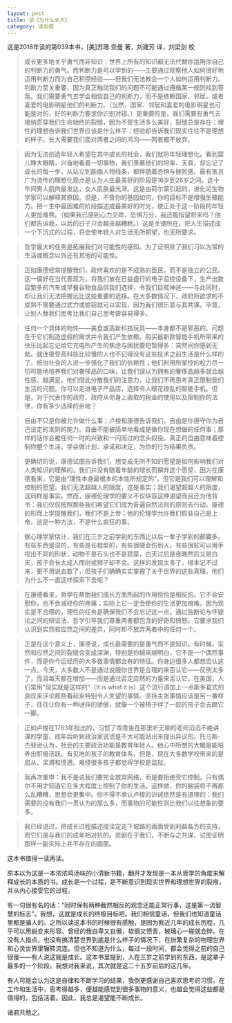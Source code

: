 ```yaml
---
layout: post
title: 读《为什么长大》
category: 读后感
---
```

这是2018年读的第039本书，[美]苏珊.奈曼 著，刘建芳 译，刘梁剑 校

>成长更多地关乎勇气而非知识：世界上所有的知识都无法代替你运用你自己的判断力的勇气。而判断力是可以学到的——主要通过观察他人如何很好地运用判断力而为自己积攒经验——但我们无法教会一个人如何运用判断力。判断力至关重要，因为真正触动我们的问题不可能通过遵循某一规则找到答案。我们需要勇气去学会相信自己的判断力，而不是依赖国家、邻居，或者喜爱的电影明星他们的判断力。（当然，国家、邻居和喜爱的电影明星也可能是对的，好的判断力要求你识别对错。）更重要的是，我们需要有勇气去接纳贯穿我们生命始终的裂缝，因为不管生活多么美好，裂缝总是存在：理性的理想告诉我们世界应该是什么样子；经验却告诉我们现实往往不是理想的样子。长大需要我们面对两者之间的鸿沟——两者都不放弃。

>因为无法创造年轻人希望在其中成长的社会，我们就将年轻理想化。看到婴儿睁大眼睛，兴奋地看着一切事物，我们羡慕他们的坦率、天真，却忘记了成长的每一步，从站立到能画人物线条，都伴随着恐惧与挫败感。最有害且广为流传的理想化观点是认为人生最美好的阶段是16岁到26岁之间。这十年间男人肌肉最发达，女人肌肤最光滑。这是由荷尔蒙引起的，进化论生物学家可以解释其原因。但是，不管你的基因如何，你的目标不是增强生殖能力。把一生中最困难的阶段描述成最美好的时光，使正处于这一阶段的年轻人更加难熬。（如果我已感到心力交瘁，恐惧万分，我还能指望将来吗？他们都告诉我，以后的日子只会越来越糟糕。）这是关键所在。把人生描述成一个下沉式的过程，将会使年轻人对生活无所期望，也无所要求。

>哲学最大的任务是拓展我们对可能性的感知。为了证明除了我们习以为常的生活或概念以外还有其他的可能性。

>正如康德经常提醒我们，政府喜欢的是不成熟的臣民，而不是独立的公民。这一偏好在当代表现为，将我们放在日益盛行的电子监控设备下，生产出数目繁多的汽车或早餐谷物食品供我们选择，令我们目眩神迷——与此同时，却让我们无法把握远比这些重要的选择。在大多数情况下，政府所欲求的不成熟不需要通过武力或偷窃就可以实现，因为我们很乐意与其共谋。毕竟，让别人替我们思考比我们自己思考要容易得多。

>任何一个具体的物件——美食或高新科技玩具——本身都不是邪恶的。问题在于它们制造虚假的需求并令我们产生依赖。购买最新款智能手机所带来的快乐比起忘记给它充电所产生的焦虑与困扰要短暂得多：突然间你感到无助。就连接受高科技比较慢的人也不记得没有这些技术之前生活是什么样的了。统治社会的人进一步强化了我们的依赖性；他们利用所掌控的权力尽一切可能地培养我们对奢侈品的口味，让我们误以为拥有的奢侈品越多就会越性感、越满足。他们借此分散我们的注意力，让我们不再思考真正限制我们生活的问题。你可以走进电子产品店，选择令人眼花缭乱的智能手机。但是，对于代表你的政府、政府从你身上收取的税金的使用以及限制你的法律，你有多少选择的余地？

>自由不只是你被允许做什么事；卢梭和康德告诉我们，自由是你遵守你为自己设定的准则的能力。自由不能被简单地看成是做你现在想做的任何事；那样的话你会被任何一时的兴致和一闪而过的念头奴役。真正的自由意味着控制你整个生活，学会做计划、承诺和决定，为你的行为结果负责。

>更确切的说，康德试图告诉我们，想变成无所不知的愿望是如何影响我们对人类知识的理解的。我们并没有随着年龄的增长而摒弃这个愿望，因为在康德看来，它是由“理性本身最根本的本性所规定的”，但它是我们可以理解和控制的愿望。我们无法超越人的限度，这是事实；我们渴望超越人的限度，这同样是事实。然而，康德伦理学的要义不仅纵容这种渴望而且还为他背书：我们仅仅按照那些我们希望它们成为普遍自然法则的原则去行动。康德的形而上学提醒我们，我们不是上帝；他的伦理学允许我们假装自己是上帝。这是一种方法，不是什么疯狂的事。

>据心理学家估计，我们在三岁之前学到的东西比以后一辈子学到的都要多。有些东西是湿的，有些是长棍型的，有些很硬会伤到人，有些很软可以用手捏出不同的形状，动物不是石头也不是蔬菜，白天过后是夜晚然后又是白天，孩子会长大成人而树或狮子却不会。这样的发现太多了，根本记不过来，更不用说去数了，但孩子们确确实实掌握了关于世界的这些真理。他们为什么不一直这样探索下去呢？

>在康德看来，哲学在帮助我们成长方面所起的作用恰恰是相反的。它不会安慰你，也不会减轻你的疼痛；实际上它一定会使你的生活更加艰难。因为现实是不合理的，理性的任务是确保我们不会忘记这一点。通过独断论与怀疑论之间的辩证法，哲学引导我们尊重两者都包含的好奇和愤怒。它要求我们认识到实然和应然之间的差异，同时却不放弃两者中的任何一个。

>正是在这个意义上，康德说，成长最需要的是勇气而不是知识。有时候，实然和应然之间的裂缝会变成深渊，特别是你越来越明白，它不是一个偶然事件，而是你今后经历的大多数事情都会有的特征。你身边很多人都想否认这一点。今天，大多数人不是通过说服你世界是合理的来否认它——反例太多了，而且每天都在增加——而是通过否定应然的力量来否认它。在美国，人们常用“现实就是这样的”（It is what it is）这个流行语加上一点斯多葛式的哀叹来评论那些看起来特别令人失望的事情。坚持主张事情应该是另一番样子，往往让你有一种谜样的骄傲，就像一个被椅子绊了一跤的孩子会去踢它一脚。

>正如卢梭在1763年指出的，习惯了乖乖坐在那里听无聊的老师滔滔不绝讲课的学童，成年后听到政治家说谎是不大可能站出来提出异议的。托马斯·杰斐逊认为，社会的主要政治功能是教育年轻人。他心中所想的大概是能培养出积极活跃、有见地的孩子的教育体系，但是，现在大多数学校带来的是屈从、呆滞和愤懑。难怪很多孩子都觉得学校是监狱。

>我再次重申：我不是说我们要完全放弃网络，而是要拒绝受它控制。只有偶尔不用才知道它在多大程度上控制了你的生活。这样做，你的脑袋将不再那么乱糟糟，思想会更集中。你不得不承认卢梭的训诫依然是有道理的：我们需要的没有我们一贯认为的那么多，而事物的可能性则比我们以往想象的要多。

>我已经说过，把成长过程描述成注定走下坡路的画面受到利益各方的支持，而它们是与我们的成年相对抗的。悲剧在于我们，不断与之共谋，试图证明那样一副实际上并不存在的画面。

这本书值得一读再读。

原本以为这是一本浓浓鸡汤味的小清新书籍，翻开才发现是一本从哲学的角度来解释成长的本质的书。成长是一个过程，是不断意识到现实世界和理想世界的裂痕，并从内心接受它的过程。

有一句很有名的话：“同时保有两种截然相反的观念还能正常行事，这是第一流智慧的标志”。我想，这就是成长的终极目标吧。我们相信童话，但我们也知道童话里都是骗人的。之所以读这本书的时候很有感触，是因为我近几年的成长历程，几乎可以用蜕变来形容。曾经的我自卑又自傲，软弱又愤青，玻璃心一碰就会碎。在没有人指点，也没有搞清楚世界到底是什么样子的情况下，在纷繁复杂的物理世界和心灵世界里辗转流连。但也不知道为什么，每过一段时间，都会觉得之前的自己很傻——有人说这就是成长。这本书里提到，人在三岁之前学到的东西，是这辈子最多的一个阶段。我想对我来说，其次就是这二十五岁前后的这几年。

有人可能会认为这是自律和不断学习的结果，我倒更感谢自己喜欢思考的习惯。在工作和生活中，思考得越多，便越能感觉到很多事物的意义，也越会觉得这些都是值得的，包括活着。因此，我总是渴望能不断成长。

诸君共勉之。
